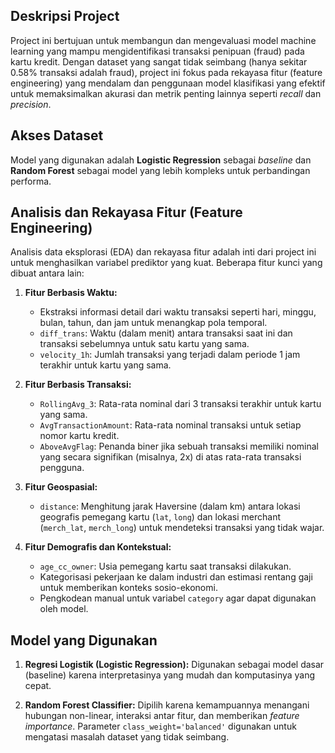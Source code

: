## Deskripsi Project
Project ini bertujuan untuk membangun dan mengevaluasi model machine learning yang mampu mengidentifikasi transaksi penipuan (fraud) pada kartu kredit. Dengan dataset yang sangat tidak seimbang (hanya sekitar 0.58% transaksi adalah fraud), project ini fokus pada rekayasa fitur (feature engineering) yang mendalam dan penggunaan model klasifikasi yang efektif untuk memaksimalkan akurasi dan metrik penting lainnya seperti *recall* dan *precision*.

## Akses Dataset


Model yang digunakan adalah **Logistic Regression** sebagai _baseline_ dan **Random Forest** sebagai model yang lebih kompleks untuk perbandingan performa.

## Analisis dan Rekayasa Fitur (Feature Engineering)
Analisis data eksplorasi (EDA) dan rekayasa fitur adalah inti dari project ini untuk menghasilkan variabel prediktor yang kuat. Beberapa fitur kunci yang dibuat antara lain:

1.  **Fitur Berbasis Waktu:**
    * Ekstraksi informasi detail dari waktu transaksi seperti hari, minggu, bulan, tahun, dan jam untuk menangkap pola temporal.
    * `diff_trans`: Waktu (dalam menit) antara transaksi saat ini dan transaksi sebelumnya untuk satu kartu yang sama.
    * `velocity_1h`: Jumlah transaksi yang terjadi dalam periode 1 jam terakhir untuk kartu yang sama.

2.  **Fitur Berbasis Transaksi:**
    * `RollingAvg_3`: Rata-rata nominal dari 3 transaksi terakhir untuk kartu yang sama.
    * `AvgTransactionAmount`: Rata-rata nominal transaksi untuk setiap nomor kartu kredit.
    * `AboveAvgFlag`: Penanda biner jika sebuah transaksi memiliki nominal yang secara signifikan (misalnya, 2x) di atas rata-rata transaksi pengguna.

3.  **Fitur Geospasial:**
    * `distance`: Menghitung jarak Haversine (dalam km) antara lokasi geografis pemegang kartu (`lat`, `long`) dan lokasi merchant (`merch_lat`, `merch_long`) untuk mendeteksi transaksi yang tidak wajar.

4.  **Fitur Demografis dan Kontekstual:**
    * `age_cc_owner`: Usia pemegang kartu saat transaksi dilakukan.
    * Kategorisasi pekerjaan ke dalam industri dan estimasi rentang gaji untuk memberikan konteks sosio-ekonomi.
    * Pengkodean manual untuk variabel `category` agar dapat digunakan oleh model.

## Model yang Digunakan

1.  **Regresi Logistik (Logistic Regression):**
    Digunakan sebagai model dasar (baseline) karena interpretasinya yang mudah dan komputasinya yang cepat.

2.  **Random Forest Classifier:**
    Dipilih karena kemampuannya menangani hubungan non-linear, interaksi antar fitur, dan memberikan *feature importance*. Parameter `class_weight='balanced'` digunakan untuk mengatasi masalah dataset yang tidak seimbang.
